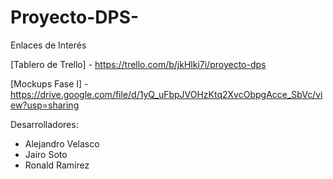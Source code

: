 # Proyecto-DPS-


Enlaces de Interés

[Tablero de Trello] - https://trello.com/b/jkHlki7i/proyecto-dps

[Mockups Fase I] - https://drive.google.com/file/d/1yQ_uFbpJVOHzKtq2XvcObpgAcce_SbVc/view?usp=sharing

Desarrolladores:

  - Alejandro Velasco
  - Jairo Soto
  - Ronald Ramírez
